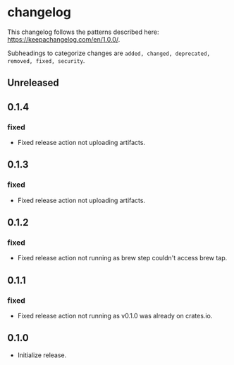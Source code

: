 changelog
=========
This changelog follows the patterns described here: https://keepachangelog.com/en/1.0.0/.

Subheadings to categorize changes are `added, changed, deprecated, removed, fixed, security`.

## Unreleased

## 0.1.4
### fixed
- Fixed release action not uploading artifacts.

## 0.1.3
### fixed
- Fixed release action not uploading artifacts.

## 0.1.2
### fixed
- Fixed release action not running as brew step couldn't access brew tap.

## 0.1.1
### fixed
- Fixed release action not running as v0.1.0 was already on crates.io.

## 0.1.0
- Initialize release.
